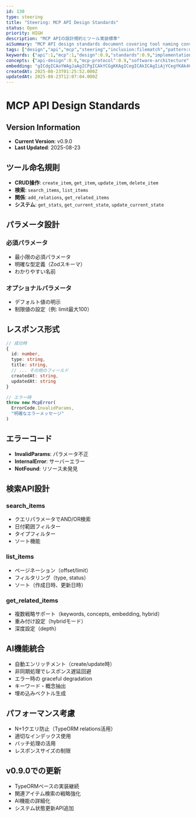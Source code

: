 ```yaml
---
id: 130
type: steering
title: "Steering: MCP API Design Standards"
status: Open
priority: HIGH
description: "MCP APIの設計規約とツール実装標準"
aiSummary: "MCP API design standards document covering tool naming conventions, CRUD operations, parameter design, response formats, error handling, search functionality, and performance considerations for MCP server implementation."
tags: ["design","api","mcp","steering","inclusion:filematch","pattern:mcp/**"]
keywords: {"api":1,"mcp":1,"design":0.9,"standards":0.9,"implementation":0.8}
concepts: {"api-design":0.9,"mcp-protocol":0.9,"software-architecture":0.8,"data-management":0.7,"error-handling":0.7}
embedding: "gICdgICAoYWAgJaAgICPgICAkYCGgKKAgICegICAkICAgIiAjYCegYKAk4CAgIuAgICYgI6Aj4CLgI2AgICQgICAiICIgIODkoCRgICAiICAgI2AgoCCipKAnICAgIGAgICZgICAg46JgKOAgICAgICAoYCEgJKMgYCggICAh4A="
createdAt: 2025-08-23T01:25:52.000Z
updatedAt: 2025-08-23T12:07:04.000Z
---
```


# MCP API Design Standards

## Version Information
- **Current Version**: v0.9.0
- **Last Updated**: 2025-08-23

## ツール命名規則
- **CRUD操作**: `create_item`, `get_item`, `update_item`, `delete_item`
- **検索**: `search_items`, `list_items`
- **関係**: `add_relations`, `get_related_items`
- **システム**: `get_stats`, `get_current_state`, `update_current_state`

## パラメータ設計
### 必須パラメータ
- 最小限の必須パラメータ
- 明確な型定義（Zodスキーマ）
- わかりやすい名前

### オプショナルパラメータ
- デフォルト値の明示
- 制限値の設定（例: limit最大100）

## レスポンス形式
```typescript
// 成功時
{
  id: number,
  type: string,
  title: string,
  // ... その他のフィールド
  createdAt: string,
  updatedAt: string
}

// エラー時
throw new McpError(
  ErrorCode.InvalidParams,
  "明確なエラーメッセージ"
)
```

## エラーコード
- **InvalidParams**: パラメータ不正
- **InternalError**: サーバーエラー
- **NotFound**: リソース未発見

## 検索API設計
### search_items
- クエリパラメータでAND/OR検索
- 日付範囲フィルター
- タイプフィルター
- ソート機能

### list_items
- ページネーション（offset/limit）
- フィルタリング（type, status）
- ソート（作成日時、更新日時）

### get_related_items
- 複数戦略サポート（keywords, concepts, embedding, hybrid）
- 重み付け設定（hybridモード）
- 深度設定（depth）

## AI機能統合
- 自動エンリッチメント（create/update時）
- 非同期処理でレスポンス遅延回避
- エラー時の graceful degradation
- キーワード・概念抽出
- 埋め込みベクトル生成

## パフォーマンス考慮
- N+1クエリ防止（TypeORM relations活用）
- 適切なインデックス使用
- バッチ処理の活用
- レスポンスサイズの制限

## v0.9.0での更新
- TypeORMベースの実装継続
- 関連アイテム検索の戦略強化
- AI機能の詳細化
- システム状態更新API追加